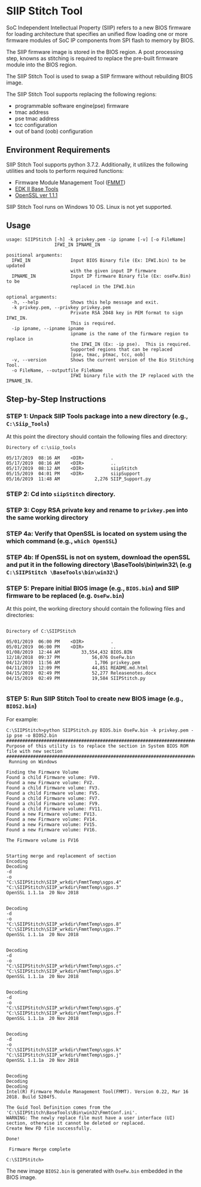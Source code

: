 # SIIP Stitch Tool

SoC Independent Intellectual Property (SIIP) refers to a new BIOS firmware for loading architecture that specifies an unified flow loading one or more firmware modules of SoC IP components from SPI flash to memory by BIOS.

The SIIP firmware image is stored in the BIOS region. A post processing step, knowns as stitching is required to replace the pre-built firmware module into the BIOS region.

The SIIP Stitch Tool is used to swap a SIIP firmware without rebuilding BIOS image.

The SIIP Stitch Tool supports replacing the following regions:
  * programmable software engine(pse) firmware
  * tmac address
  * pse tmac address
  * tcc configuration
  * out of band (oob) configuration


## Environment Requirements

SIIP Stitch Tool supports python 3.7.2. Additionally, it utilizes the following utilities and tools to perform required functions:

* Firmware Module Management Tool ([FMMT](https://firmware.intel.com/develop))
* [EDK II Base Tools](https://github.com/tianocore/tianocore.github.io/wiki/EDK-II-Tools-List)
* [OpenSSL ver 1.1.1](https://www.openssl.org)


SIIP Stitch Tool runs on Windows 10 OS. Linux is not yet supported.

## Usage

```
usage: SIIPStitch [-h] -k privkey.pem -ip ipname [-v] [-o FileName]
                  IFWI_IN IPNAME_IN

positional arguments:
  IFWI_IN               Input BIOS Binary file (Ex: IFWI.bin) to be updated
                        with the given input IP firmware
  IPNAME_IN             Input IP firmware Binary file (Ex: oseFw.Bin) to be
                        replaced in the IFWI.bin

optional arguments:
  -h, --help            Shows this help message and exit.
  -k privkey.pem, --privkey privkey.pem
                        Private RSA 2048 key in PEM format to sign IFWI_IN.
                        This is required.
  -ip ipname, --ipname ipname
                        ipname is the name of the firmware region to replace in
                        the IFWI_IN (Ex: -ip pse).  This is required.
                        Supported regions that can be replaced
                        [pse, tmac, ptmac, tcc, oob]
  -v, --version         Shows the current version of the Bio Stitching Tool.
  -o FileName, --outputfile FileName
                        IFWI binary file with the IP replaced with the IPNAME_IN.

```

## Step-by-Step Instructions

### STEP 1: Unpack SIIP Tools package into a new directory (e.g., `C:\Siip_Tools`)

At this point the directory should contain the following files and directory:

```
Directory of c:\siip_tools

05/17/2019  08:16 AM    <DIR>          .
05/17/2019  08:16 AM    <DIR>          ..
05/17/2019  08:12 AM    <DIR>          siipStitch
05/15/2019  04:01 PM    <DIR>          siipSupport
05/16/2019  11:48 AM             2,276 SIIP_Support.py

```

### STEP 2: Cd into `siipStitch` directory.

### STEP 3: Copy RSA private key and rename to `privkey.pem` into the same working directory

### STEP 4a: Verify that OpenSSL is located on system using the which command (e.g., `which OpenSSL`)

### STEP 4b: If OpenSSL is not on system, download the openSSL and put it in the following directory \BaseTools\bin\win32\ (e.g `C:\SIIPStitch \BaseTools\bin\win32\`)
### STEP 5: Prepare initial BIOS image (e.g., `BIOS.bin`) and SIIP firmware to be replaced (e.g. `OseFw.bin`)

At this point, the working directory should contain the following files and directories:

```

Directory of C:\SIIPStitch

05/01/2019  06:00 PM    <DIR>          .
05/01/2019  06:00 PM    <DIR>          ..
01/08/2019  12:44 AM        33,554,432 BIOS.BIN
12/18/2018  09:37 PM            56,076 OseFw.bin
04/12/2019  11:56 AM             1,706 privkey.pem
04/11/2019  12:09 PM            44,851 README.md.html
04/15/2019  02:49 PM            52,277 Releasenotes.docx
04/15/2019  02:49 PM            19,584 SIIPStitch.py
            

```


### STEP 5: Run SIIP Stitch Tool to create new BIOS image (e.g., `BIOS2.bin`)

For example:

```
C:\SIIPStitch>python SIIPStitch.py BIOS.bin OseFw.bin -k privkey.pem -ip pse -o BIOS2.bin
#########################################################################################
Purpose of this utility is to replace the section in System BIOS ROM file with new section
#########################################################################################
 Running on Windows

Finding the Firmware Volume
Found a child Firmware volume: FV0.
Found a new Firmware volume: FV2.
Found a child Firmware volume: FV3.
Found a child Firmware volume: FV5.
Found a child Firmware volume: FV7.
Found a child Firmware volume: FV9.
Found a child Firmware volume: FV11.
Found a new Firmware volume: FV13.
Found a new Firmware volume: FV14.
Found a new Firmware volume: FV15.
Found a new Firmware volume: FV16.

The Firmware volume is FV16


Starting merge and replacement of section
Encoding
Decoding
-d
-o
"C:\SIIPStitch\SIIP_wrkdir\FmmtTemp\sgps.4"
"C:\SIIPStitch\SIIP_wrkdir\FmmtTemp\sgps.3"
OpenSSL 1.1.1a  20 Nov 2018


Decoding
-d
-o
"C:\SIIPStitch\SIIP_wrkdir\FmmtTemp\sgps.8"
"C:\SIIPStitch\SIIP_wrkdir\FmmtTemp\sgps.7"
OpenSSL 1.1.1a  20 Nov 2018


Decoding
-d
-o
"C:\SIIPStitch\SIIP_wrkdir\FmmtTemp\sgps.c"
"C:\SIIPStitch\SIIP_wrkdir\FmmtTemp\sgps.b"
OpenSSL 1.1.1a  20 Nov 2018


Decoding
-d
-o
"C:\SIIPStitch\SIIP_wrkdir\FmmtTemp\sgps.g"
"C:\SIIPStitch\SIIP_wrkdir\FmmtTemp\sgps.f"
OpenSSL 1.1.1a  20 Nov 2018


Decoding
-d
-o
"C:\SIIPStitch\SIIP_wrkdir\FmmtTemp\sgps.k"
"C:\SIIPStitch\SIIP_wrkdir\FmmtTemp\sgps.j"
OpenSSL 1.1.1a  20 Nov 2018


Decoding
Decoding
Decoding
Intel(R) Firmware Module Management Tool(FMMT). Version 0.22, Mar 16 2018. Build 5204f5.

The Guid Tool Definition comes from the 'C:\SIIPStitch\BaseTools\Bin\win32\FmmtConf.ini'.
WARNING: The newly replace file must have a user interface (UI) section, otherwise it cannot be deleted or replaced.
Create New FD file successfully.

Done!

 Firmware Merge complete

C:\SIIPStitch>
```

The new image `BIOS2.bin` is generated with `OseFw.bin` embedded in the BIOS image.
